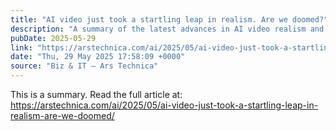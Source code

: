 ```yaml
---
title: "AI video just took a startling leap in realism. Are we doomed?"
description: "A summary of the latest advances in AI video realism and their implications."
pubDate: 2025-05-29
link: "https://arstechnica.com/ai/2025/05/ai-video-just-took-a-startling-leap-in-realism-are-we-doomed/"
date: "Thu, 29 May 2025 17:58:09 +0000"
source: "Biz & IT – Ars Technica"
---
```


This is a summary. Read the full article at: https://arstechnica.com/ai/2025/05/ai-video-just-took-a-startling-leap-in-realism-are-we-doomed/